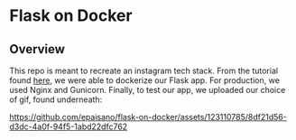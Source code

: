 # Flask on Docker


## Overview

This repo is meant to recreate an instagram tech stack. From the tutorial found [here](https://testdriven.io/blog/dockerizing-flask-with-postgres-gunicorn-and-nginx/), we were able to dockerize our Flask app. For production, we used Nginx and Gunicorn. Finally, to test our app, we uploaded our choice of gif, found underneath:

https://github.com/epaisano/flask-on-docker/assets/123110785/8df21d56-d3dc-4a0f-94f5-1abd22dfc762



